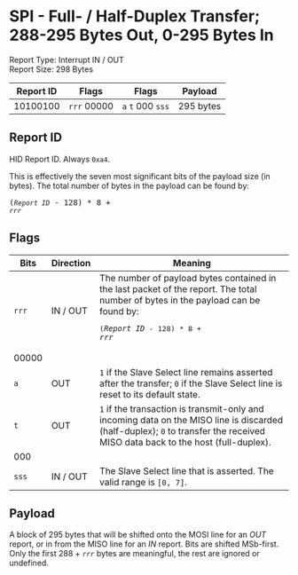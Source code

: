 
# SPI - Full- / Half-Duplex Transfer; 288-295 Bytes Out, 0-295 Bytes In
Report Type: Interrupt IN / OUT<br />
Report Size: 298 Bytes

| Report ID | Flags | Flags | Payload |
|-----------|-------|-------|---------|
| 10100100 | `rrr`&nbsp;00000 | `a`&nbsp;`t`&nbsp;000&nbsp;`sss` | 295 bytes |

## Report ID
HID Report ID.  Always `0xa4`.

This is effectively the seven most significant bits of the payload size (in bytes).  The total number of bytes in the payload can be found by: <pre>(*`Report ID`* - 128) * 8 + *`rrr`*</pre>

## Flags
| Bits  | Direction | Meaning |
|-------|-----------|---------|
| `rrr` | IN / OUT  | The number of payload bytes contained in the last packet of the report.  The total number of bytes in the payload can be found by: <pre>(*`Report ID`* - 128) * 8 + *`rrr`*</pre> |
| 00000 |          |                                                                       |
| `a`   | OUT      | `1` if the Slave Select line remains asserted after the transfer; `0` if the Slave Select line is reset to its default state. |
| `t`   | OUT      | `1` if the transaction is transmit-only and incoming data on the MISO line is discarded (half-duplex); `0` to transfer the received MISO data back to the host (full-duplex). |
| 000   |          |                                                                       |
| `sss` | IN / OUT | The Slave Select line that is asserted.  The valid range is `[0, 7]`. |

## Payload
A block of 295 bytes that will be shifted onto the MOSI line for an *OUT* report, or in from the MISO line for an *IN* report.  Bits are shifted MSb-first.  Only the first 288 + *`rrr`* bytes are meaningful, the rest are ignored or undefined.
